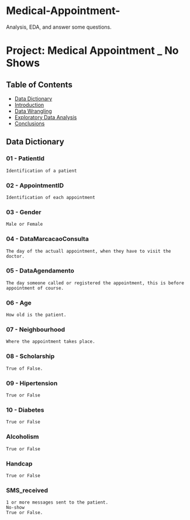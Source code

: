 # Medical-Appointment-
Analysis, EDA, and answer some questions.

# Project: Medical Appointment _ No Shows
## Table of Contents
<ul>
<li><a href="#Dictionary">Data Dictionary</a></li>
<li><a href="#intro">Introduction</a></li>
<li><a href="#wrangling">Data Wrangling</a></li>
<li><a href="#eda">Exploratory Data Analysis</a></li>
<li><a href="#conclusions">Conclusions</a></li>
</ul>

<a id='Dictionary'></a>
## Data Dictionary


###    01 - PatientId
    Identification of a patient
###    02 - AppointmentID
    Identification of each appointment
###    03 - Gender
    Male or Female 
###    04 - DataMarcacaoConsulta
    The day of the actuall appointment, when they have to visit the doctor.
###    05 - DataAgendamento
    The day someone called or registered the appointment, this is before appointment of course.
 ###   06 - Age
    How old is the patient.
###    07 - Neighbourhood
    Where the appointment takes place.
 ###   08 - Scholarship
    True of False. 
 ###   09 - Hipertension
    True or False
 ###   10 - Diabetes
    True or False
###    Alcoholism
    True or False
  ###  Handcap
    True or False
###    SMS_received
    1 or more messages sent to the patient.
    No-show
    True or False.
